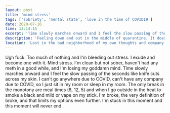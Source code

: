```yaml
---
layout: post
title: 'mind stress'
tags: ['sobriety', 'mental state', 'love in the time of COVID19']
date: 2020-07-16
time: 13:14:15
excerpt: 'Time slowly marches onward and I feel the slow passing of the seconds like knife cuts across my skin.'
description: 'Feeling down and out in the middle of quarantine. It doesn't feel like it'll pass.
location: 'Lost in the bad neighborhood of my own thoughts and company.'
---
```



Ugh fuck. Too much of nothing and I'm bleeding out stress. I exude and become one with it. Mind stress. I'm clean but not sober, haven't had any meth in a good while, and I'm losing my goddamn mind. Time slowly marches onward and I feel the slow passing of the seconds like knife cuts across my skin. I can't go anywhere due to COVID, can't have any company due to COVID, so I just sit in my room or sleep in my room. The only break in the monotony are meal times (8, 12, 5) and when I go outside in the heat to smoke a black and mild or vape on my stick. I'm broke, the very definition of broke, and that limits my options even further. I'm stuck in this moment and this moment will never end. 
